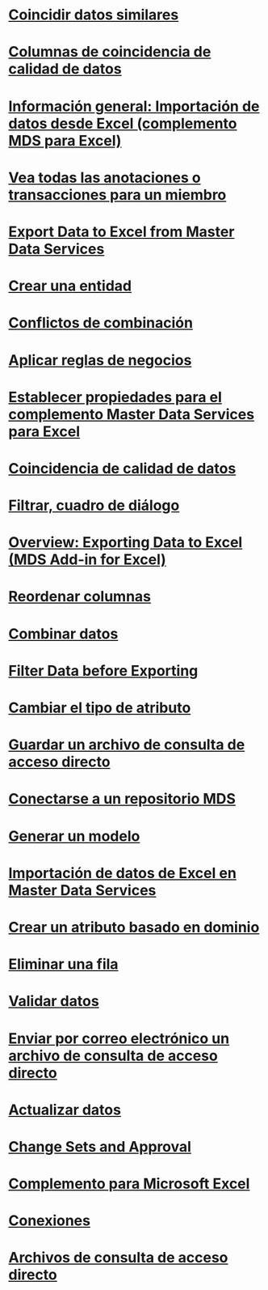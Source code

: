 # [Coincidir datos similares](match-similar-data-mds-add-in-for-excel.md)
# [Columnas de coincidencia de calidad de datos](data-quality-matching-columns-mds-add-in-for-excel.md)
# [Información general: Importación de datos desde Excel (complemento MDS para Excel)](overview-importing-data-from-excel-mds-add-in-for-excel.md)
# [Vea todas las anotaciones o transacciones para un miembro](view-all-annotations-or-transactions-for-a-member-mds-add-in-for-excel.md)
# [Export Data to Excel from Master Data Services](export-data-to-excel-from-master-data-services.md)
# [Crear una entidad](create-an-entity-mds-add-in-for-excel.md)
# [Conflictos de combinación](merge-conflicts-mds-add-in-for-excel.md)
# [Aplicar reglas de negocios](apply-business-rules-mds-add-in-for-excel.md)
# [Establecer propiedades para el complemento Master Data Services para Excel](setting-properties-for-master-data-services-add-in-for-excel.md)
# [Coincidencia de calidad de datos](data-quality-matching-in-the-mds-add-in-for-excel.md)
# [Filtrar, cuadro de diálogo](filter-dialog-box-mds-add-in-for-excel.md)
# [Overview: Exporting Data to Excel (MDS Add-in for Excel)](overview-exporting-data-to-excel-mds-add-in-for-excel.md)
# [Reordenar columnas](reorder-columns-mds-add-in-for-excel.md)
# [Combinar datos](combine-data-mds-add-in-for-excel.md)
# [Filter Data before Exporting](filter-data-before-exporting-mds-add-in-for-excel.md)
# [Cambiar el tipo de atributo](change-the-attribute-type-mds-add-in-for-excel.md)
# [Guardar un archivo de consulta de acceso directo](save-a-shortcut-query-file-mds-add-in-for-excel.md)
# [Conectarse a un repositorio MDS](connect-to-an-mds-repository-mds-add-in-for-excel.md)
# [Generar un modelo](building-a-model-mds-add-in-for-excel.md)
# [Importación de datos de Excel en Master Data Services](import-data-from-excel-to-master-data-services-mds-add-in-for-excel.md)
# [Crear un atributo basado en dominio](create-a-domain-based-attribute-mds-add-in-for-excel.md)
# [Eliminar una fila](delete-a-row-mds-add-in-for-excel.md)
# [Validar datos](validating-data-mds-add-in-for-excel.md)
# [Enviar por correo electrónico un archivo de consulta de acceso directo](email-a-shortcut-query-file-mds-add-in-for-excel.md)
# [Actualizar datos](refreshing-data-mds-add-in-for-excel.md)
# [Change Sets and Approval](change-sets-and-approval-mds-add-in-for-excel.md)
# [Complemento para Microsoft Excel](master-data-services-add-in-for-microsoft-excel.md)
# [Conexiones](connections-mds-add-in-for-excel.md)
# [Archivos de consulta de acceso directo](shortcut-query-files-mds-add-in-for-excel.md)

